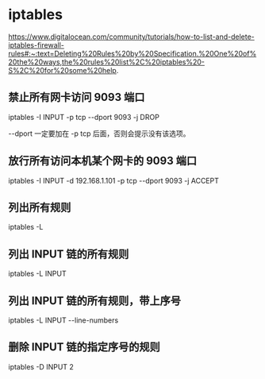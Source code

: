 # iptables


https://www.digitalocean.com/community/tutorials/how-to-list-and-delete-iptables-firewall-rules#:~:text=Deleting%20Rules%20by%20Specification.%20One%20of%20the%20ways,the%20rules%20list%2C%20iptables%20-S%2C%20for%20some%20help.

## 禁止所有网卡访问 9093 端口

iptables -I INPUT -p tcp --dport 9093 -j DROP

--dport 一定要加在 -p tcp 后面，否则会提示没有该选项。

## 放行所有访问本机某个网卡的 9093 端口

iptables -I INPUT -d 192.168.1.101 -p tcp --dport 9093 -j ACCEPT

## 列出所有规则

iptables -L

## 列出 INPUT 链的所有规则

iptables -L INPUT

## 列出 INPUT 链的所有规则，带上序号

iptables -L INPUT --line-numbers

## 删除 INPUT 链的指定序号的规则

iptables -D INPUT 2

